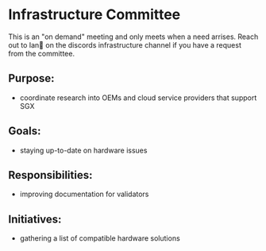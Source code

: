 <slim-column>

# Infrastructure Committee

This is an "on demand" meeting and only meets when a need arrises. Reach out to Ian🧩 on the discords infrastructure channel if you have a request from the committee.

## Purpose:
* coordinate research into OEMs and cloud service providers that support SGX

## Goals:
* staying up-to-date on hardware issues

## Responsibilities:
* improving documentation for validators

## Initiatives:
* gathering a list of compatible hardware solutions

</slim-column>
